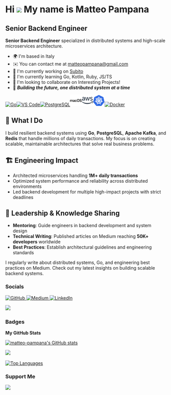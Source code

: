 Hi ![](https://user-images.githubusercontent.com/18350557/176309783-0785949b-9127-417c-8b55-ab5a4333674e.gif) My name is Matteo Pampana
=======================================================================================================================================

Senior Backend Engineer
-----------------------

**Senior Backend Engineer** specialized in distributed systems and high-scale microservices architecture.

* 🌍  I'm based in Italy
* ✉️  You can contact me at [matteopampana@gmail.com](mailto:matteopampana@gmail.com)
* 🚀  I'm currently working on [Subito](http://subito.it)
* 🧠  I'm currently learning Go, Kotlin, Ruby, JS/TS
* 👥  I'm looking to collaborate on Interesting Projects!
* 🌟  ***Building the future, one distributed system at a time***

<p align="left">
<a href="https://go.dev/doc/" target="_blank" rel="noreferrer"><img src="https://raw.githubusercontent.com/danielcranney/readme-generator/main/public/icons/skills/go-colored.svg" alt="Go" title="Go" width="36" height="36" /></a><a href="https://code.visualstudio.com/" target="_blank" rel="noreferrer"><img src="https://raw.githubusercontent.com/danielcranney/readme-generator/main/public/icons/skills/visualstudiocode-colored.svg" alt="VS Code" title="VS Code" width="36" height="36" /></a><a href="https://www.postgresql.org/" target="_blank" rel="noreferrer"><img src="https://raw.githubusercontent.com/danielcranney/readme-generator/main/public/icons/skills/postgresql-colored.svg" alt="PostgreSQL" title="PostgreSQL" width="36" height="36" /></a><a href="https://apple.com" target="_blank" rel="noreferrer"><img src="https://raw.githubusercontent.com/danielcranney/profileme-dev/main/public/icons/skills/macos-colored.svg" alt="MacOS" title="MacOS" width="36" height="36" /></a><a href="https://aws.amazon.com" target="_blank" rel="noreferrer"><img src="https://raw.githubusercontent.com/danielcranney/profileme-dev/main/public/icons/skills/aws-colored.svg" alt="Amazon Web Services" title="Amazon Web Services" width="36" height="36" /></a><a href="https://kubernetes.io/" target="_blank" rel="noreferrer"><img src="https://raw.githubusercontent.com/danielcranney/profileme-dev/main/public/icons/skills/kubernetes-colored.svg" alt="Kubernetes" title="Kubernetes" width="36" height="36" /></a><a href="https://www.docker.com/" target="_blank" rel="noreferrer"><img src="https://raw.githubusercontent.com/danielcranney/readme-generator/main/public/icons/skills/docker-colored.svg" alt="Docker" title="Docker" width="36" height="36" /></a>
</p>

## 🚀 What I Do

I build resilient backend systems using **Go**, **PostgreSQL**, **Apache Kafka**, and **Redis** that handle millions of daily transactions. My focus is on creating scalable, maintainable architectures that solve real business problems.

## 🏗️ Engineering Impact

- Architected microservices handling **1M+ daily transactions**
- Optimized system performance and reliability across distributed environments
- Led backend development for multiple high-impact projects with strict deadlines

## 👥 Leadership & Knowledge Sharing

- **Mentoring**: Guide engineers in backend development and system design
- **Technical Writing**: Published articles on Medium reaching **50K+ developers** worldwide
- **Best Practices**: Establish architectural guidelines and engineering standards

I regularly write about distributed systems, Go, and engineering best practices on Medium. Check out my latest insights on building scalable backend systems.

### Socials

<p align="left"> <a href="https://www.github.com/matteo-pampana" target="_blank" rel="noreferrer"> <picture> <source media="(prefers-color-scheme: dark)" srcset="https://raw.githubusercontent.com/danielcranney/readme-generator/main/public/icons/socials/github-dark.svg" /> <source media="(prefers-color-scheme: light)" srcset="https://raw.githubusercontent.com/danielcranney/readme-generator/main/public/icons/socials/github.svg" /> <img src="https://raw.githubusercontent.com/danielcranney/readme-generator/main/public/icons/socials/github.svg" width="32" height="32" alt="GitHub" title="GitHub" /> </picture> </a> <a href="http://www.medium.com/@matteopampana" target="_blank" rel="noreferrer"> <picture> <source media="(prefers-color-scheme: dark)" srcset="https://raw.githubusercontent.com/danielcranney/readme-generator/main/public/icons/socials/medium-dark.svg" /> <source media="(prefers-color-scheme: light)" srcset="https://raw.githubusercontent.com/danielcranney/readme-generator/main/public/icons/socials/medium.svg" /> <img src="https://raw.githubusercontent.com/danielcranney/readme-generator/main/public/icons/socials/medium.svg" width="32" height="32" alt="Medium" title="Medium" /> </picture> </a> <a href="https://www.linkedin.com/in/matteopampana" target="_blank" rel="noreferrer"> <picture> <source media="(prefers-color-scheme: dark)" srcset="https://raw.githubusercontent.com/danielcranney/readme-generator/main/public/icons/socials/linkedin-dark.svg" /> <source media="(prefers-color-scheme: light)" srcset="https://raw.githubusercontent.com/danielcranney/readme-generator/main/public/icons/socials/linkedin.svg" /> <img src="https://raw.githubusercontent.com/danielcranney/readme-generator/main/public/icons/socials/linkedin.svg" width="32" height="32" alt="LinkedIn" title="LinkedIn" /> </picture> </a></p>
<a href="https://www.github.com/matteo-pampana" target="_blank" rel="noreferrer"><img
src="https://img.shields.io/github/followers/matteo-pampana?logo=github&style=for-the-badge&color=64748b&labelColor=27272a" /></a>

### Badges

<b>My GitHub Stats</b>

<a href="http://www.github.com/matteo-pampana"><img src="https://github-readme-stats.vercel.app/api?username=matteo-pampana&show_icons=true&hide=&count_private=true&title_color=64748b&text_color=64748b&icon_color=64748b&bg_color=27272a&hide_border=true&show_icons=true" alt="matteo-pampana's GitHub stats" /></a>

<a href="http://www.github.com/matteo-pampana"><img src="https://github-readme-streak-stats.herokuapp.com/?user=matteo-pampana&stroke=64748b&background=27272a&ring=64748b&fire=64748b&currStreakNum=64748b&currStreakLabel=64748b&sideNums=64748b&sideLabels=64748b&dates=64748b&hide_border=true" /></a>

<a href="https://github.com/matteo-pampana" align="left"><img src="https://github-readme-stats.vercel.app/api/top-langs/?username=matteo-pampana&langs_count=10&title_color=64748b&text_color=64748b&icon_color=64748b&bg_color=27272a&hide_border=true&locale=en&custom_title=Top%20%Languages" alt="Top Languages" /></a>

### Support Me
<a href="https://www.buymeacoffee.com/matteo.pampana"><img src="https://cdn.buymeacoffee.com/buttons/v2/default-yellow.png" width="150"/></a>
